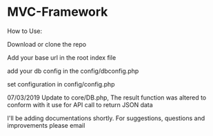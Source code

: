 # MVC-Framework

How to Use:

Download or clone the repo

Add your base url in the root index file

add your db config in the config/dbconfig.php

set configuration in config/config.php

07/03/2019
Update to core/DB.php, The result function was altered to conform with it use for API call to return JSON data

I'll be adding documentations shortly. For suggestions, questions and improvements please email
